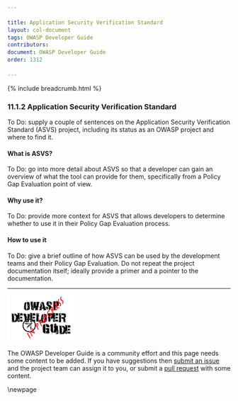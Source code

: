 ```yaml
---

title: Application Security Verification Standard
layout: col-document
tags: OWASP Developer Guide
contributors:
document: OWASP Developer Guide
order: 1312

---
```


{% include breadcrumb.html %}

### 11.1.2 Application Security Verification Standard

To Do: supply a couple of sentences on the Application Security Verification Standard (ASVS) project,
including its status as an OWASP project and where to find it.

#### What is ASVS?

To Do: go into more detail about ASVS so that a developer can gain an overview of what the tool can provide for them,
specifically from a Policy Gap Evaluation point of view.

#### Why use it?

To Do: provide more context for ASVS that allows developers
to determine whether to use it in their Policy Gap Evaluation process.

#### How to use it

To Do: give a brief outline of how ASVS can be used by the development teams and their Policy Gap Evaluation.
Do not repeat the project documentation itself; ideally provide a primer and a pointer to the documentation.

----

![Developer Guide](../../assets/images/dg_wip.png "OWASP Developer Guide")

The OWASP Developer Guide is a community effort and this page needs some content to be added.
If you have suggestions then [submit an issue][issue130102] and the project team can assign it to you,
or submit a [pull request][pr] with some content.

[issue130102]: https://github.com/OWASP/www-project-developer-guide/issues/new?labels=enhancement&template=request.md&title=Update:%2013-policy-gap-evaluation/01-guides/02-asvs
[pr]: https://github.com/OWASP/www-project-developer-guide/pulls

\newpage
